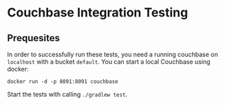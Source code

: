 # Couchbase Integration Testing
## Prequesites
In order to successfully run these tests, you need a running couchbase on `localhost` with a bucket `default`.
You can start a local Couchbase using docker: 
```
docker run -d -p 8091:8091 couchbase
```

Start the tests with calling `./gradlew test`.
